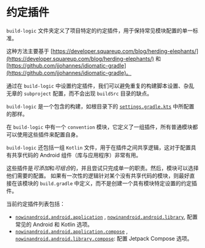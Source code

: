 # 约定插件

`build-logic` 文件夹定义了项目特定的约定插件，用于保持常见模块配置的单一标准。

这种方法主要基于
[https://developer.squareup.com/blog/herding-elephants/](https://developer.squareup.com/blog/herding-elephants/)
和
[https://github.com/jjohannes/idiomatic-gradle](https://github.com/jjohannes/idiomatic-gradle)。

通过在 `build-logic` 中设置约定插件，我们可以避免重复的构建脚本设置、杂乱无章的 `subproject`
配置，而不会出现 `buildSrc` 目录的缺点。

`build-logic` 是一个包含的构建，如根目录下的 [`settings.gradle.kts`](../settings.gradle.kts) 中所配置的那样。

在 `build-logic` 中有一个 `convention` 模块，它定义了一组插件，所有普通模块都可以使用这些插件来配置自身。

`build-logic` 还包括一组 `Kotlin` 文件，用于在插件之间共享逻辑，这对于配置具有共享代码的 Android
组件（库与应用程序）非常有用。

这些插件是*可添加*和*可组合*的，并且尝试只完成单一的职责。然后，模块可以选择他们需要的配置。
如果有一次性的逻辑针对某个没有共享代码的模块，则最好直接在该模块的 `build.gradle`
中定义，而不是创建一个具有模块特定设置的约定插件。

当前约定插件列表包括：

- [`nowinandroid.android.application`](convention/src/main/kotlin/AndroidApplicationConventionPlugin.kt)
  ,
  [`nowinandroid.android.library`](convention/src/main/kotlin/AndroidLibraryConventionPlugin.kt),
  配置常见的 Android 和 Kotlin 选项。
- [`nowinandroid.android.application.compose`](convention/src/main/kotlin/AndroidApplicationComposeConventionPlugin.kt)
  ,
  [`nowinandroid.android.library.compose`](convention/src/main/kotlin/AndroidLibraryComposeConventionPlugin.kt):
  配置 Jetpack Compose 选项。